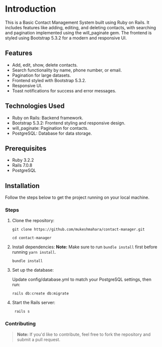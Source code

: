# Introduction
This is a Basic Contact Management System built using Ruby on Rails. It includes features like adding, editing, and deleting contacts, with searching and pagination implemented using the will_paginate gem. The frontend is styled using Bootstrap 5.3.2 for a modern and responsive UI.

## Features
- Add, edit, show, delete contacts.
- Search functionality by name, phone number, or email.
- Pagination for large datasets.
- Frontend styled with Bootstrap 5.3.2.
- Responsive UI.
- Toast notifications for success and error messages.
  
## Technologies Used
- Ruby on Rails: Backend framework.
- Bootstrap 5.3.2: Frontend styling and responsive design.
- will_paginate: Pagination for contacts.
- PostgreSQL: Database for data storage.

## Prerequisites
- Ruby 3.2.2
- Rails 7.0.8
- PostgreSQL
  
## Installation
  Follow the steps below to get the project running on your local machine.

### Steps
1. Clone the repository:

       git clone https://github.com/mukeshmahara/contact-manager.git
  
       cd contact-manager
  
2. Install dependencies:
    **Note:** Make sure to run `bundle install` first before running `yarn install`.

       bundle install
  
4. Set up the database:

    Update config/database.yml to match your PostgreSQL settings, then run:

       rails db:create db:migrate
  
5. Start the Rails server:

        rails s


### Contributing
  > **Note:**   If you'd like to contribute, feel free to fork the repository and submit a pull request.


  
